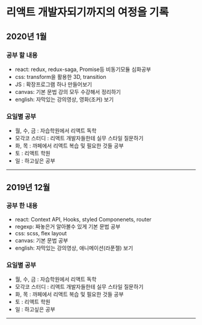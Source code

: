 # 리액트 개발자되기까지의 여정을 기록

## 2020년 1월

### 공부 할 내용
- react: redux, redux-saga, Promise등 비동기모듈 심화공부
- css: transform을 활용한 3D, transition
- JS : 확장프로그램 하나 만들어보기
- canvas: 기본 문법 강의 모두 수강해서 정리하기
- english: 자막있는 강의영상, 영화(조커) 보기

### 요일별 공부
- 월, 수, 금 : 자습학원에서 리액트 독학
- 모각코 스터디 : 리액트 개발자들한테 실무 스타일 질문하기 
- 화, 목 : 까페에서 리액트 복습 및 필요한 것들 공부
- 토 : 리액트 학원
- 일 : 하고싶은 공부

<hr>

## 2019년 12월

### 공부 한 내용
- react: Context API, Hooks, styled Componenets, router
- regexp: 짜놓은거 알아볼수 있게 기본 문법 공부
- css: scss, flex layout
- canvas: 기본 문법 공부
- english: 자막있는 강의영상, 애니메이션(라푼젤) 보기

### 요일별 공부
- 월, 수, 금 : 자습학원에서 리액트 독학
- 모각코 스터디 : 리액트 개발자들한테 실무 스타일 질문하기 
- 화, 목 : 까페에서 리액트 복습 및 필요한 것들 공부
- 토 : 리액트 학원
- 일 : 하고싶은 공부

<hr>
